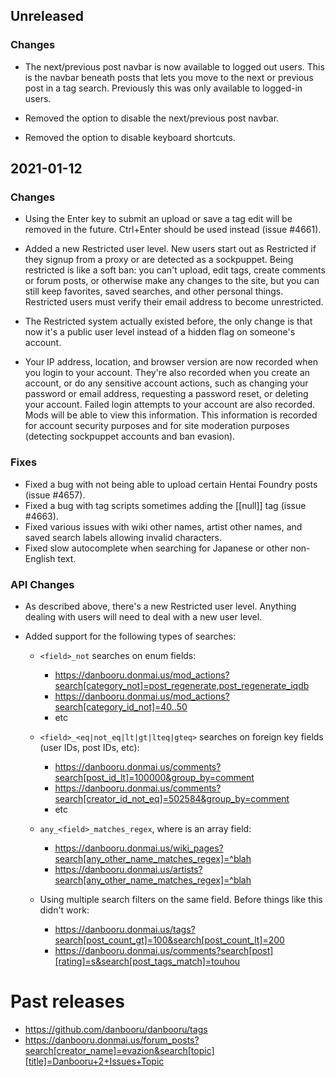 ## Unreleased

### Changes

* The next/previous post navbar is now available to logged out users. This is
  the navbar beneath posts that lets you move to the next or previous post in a
  tag search. Previously this was only available to logged-in users.

* Removed the option to disable the next/previous post navbar.

* Removed the option to disable keyboard shortcuts.

## 2021-01-12

### Changes

* Using the Enter key to submit an upload or save a tag edit will be removed
  in the future. Ctrl+Enter should be used instead (issue #4661).

* Added a new Restricted user level. New users start out as Restricted if they
  signup from a proxy or are detected as a sockpuppet. Being restricted is like
  a soft ban: you can't upload, edit tags, create comments or forum posts, or
  otherwise make any changes to the site, but you can still keep favorites,
  saved searches, and other personal things. Restricted users must verify
  their email address to become unrestricted.

* The Restricted system actually existed before, the only change is that now
  it's a public user level instead of a hidden flag on someone's account.

* Your IP address, location, and browser version are now recorded when you
  login to your account. They're also recorded when you create an account, or
  do any sensitive account actions, such as changing your password or email
  address, requesting a password reset, or deleting your account. Failed login
  attempts to your account are also recorded. Mods will be able to view this
  information. This information is recorded for account security purposes and
  for site moderation purposes (detecting sockpuppet accounts and ban evasion).

### Fixes

* Fixed a bug with not being able to upload certain Hentai Foundry posts (issue #4657).
* Fixed a bug with tag scripts sometimes adding the [[null]] tag (issue #4663).
* Fixed various issues with wiki other names, artist other names, and saved
  search labels allowing invalid characters.
* Fixed slow autocomplete when searching for Japanese or other non-English text.

### API Changes

* As described above, there's a new Restricted user level. Anything dealing
  with users will need to deal with a new user level.

* Added support for the following types of searches:

  * `<field>_not` searches on enum fields:
    * <https://danbooru.donmai.us/mod_actions?search[category_not]=post_regenerate,post_regenerate_iqdb>
    * <https://danbooru.donmai.us/mod_actions?search[category_id_not]=40..50>
    * etc

  * `<field>_<eq|not_eq|lt|gt|lteq|gteq>` searches on foreign key fields (user IDs, post IDs, etc):
    * <https://danbooru.donmai.us/comments?search[post_id_lt]=100000&group_by=comment>
    * <https://danbooru.donmai.us/comments?search[creator_id_not_eq]=502584&group_by=comment>
    * etc

  * `any_<field>_matches_regex`, where <field> is an array field:
    * <https://danbooru.donmai.us/wiki_pages?search[any_other_name_matches_regex]=^blah>
    * <https://danbooru.donmai.us/artists?search[any_other_name_matches_regex]=^blah>

  * Using multiple search filters on the same field. Before things like this didn't work:
    * <https://danbooru.donmai.us/tags?search[post_count_gt]=100&search[post_count_lt]=200>
    * <https://danbooru.donmai.us/comments?search[post][rating]=s&search[post_tags_match]=touhou>

# Past releases

* <https://github.com/danbooru/danbooru/tags>
* <https://danbooru.donmai.us/forum_posts?search[creator_name]=evazion&search[topic][title]=Danbooru+2+Issues+Topic>
